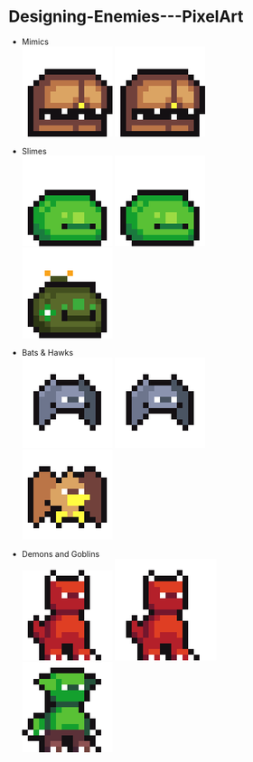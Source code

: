 <!-- PIXELART PROJECT TITLE -->
# Designing-Enemies---PixelArt

<!-- PIXELART PROJECT SPRITES -->
- Mimics <br>
![ImgMimics](./Mimics/Renders/Image/Mimics.png)
![AnimMimics](./Mimics/Renders/Animation/Mimics.gif)

- Slimes <br>
![ImgSlimes](./Slimes/Renders/Image/Slime1.png)
![AnimSlimes](./Slimes/Renders/Animation/Slime.gif)<br>
![ImgSlimes2](./Slimes/Renders/Image/Slime2.png)

- Bats & Hawks <br>
![ImgBats](./Bats/Renders/Image/Bats1.png)
![AnimBats](./Bats/Renders/Animation/Bats.gif)<br>
![ImgBats2](./Bats/Renders/Image/Bats2.png)

- Demons and Goblins <br>
![ImgDemons](./Demons/Renders/Image/Demons1.png)
![AnimDemons](./Demons/Renders/Animation/Demons.gif)<br>
![ImgDemons2](./Demons/Renders/Image/Demons2.png)